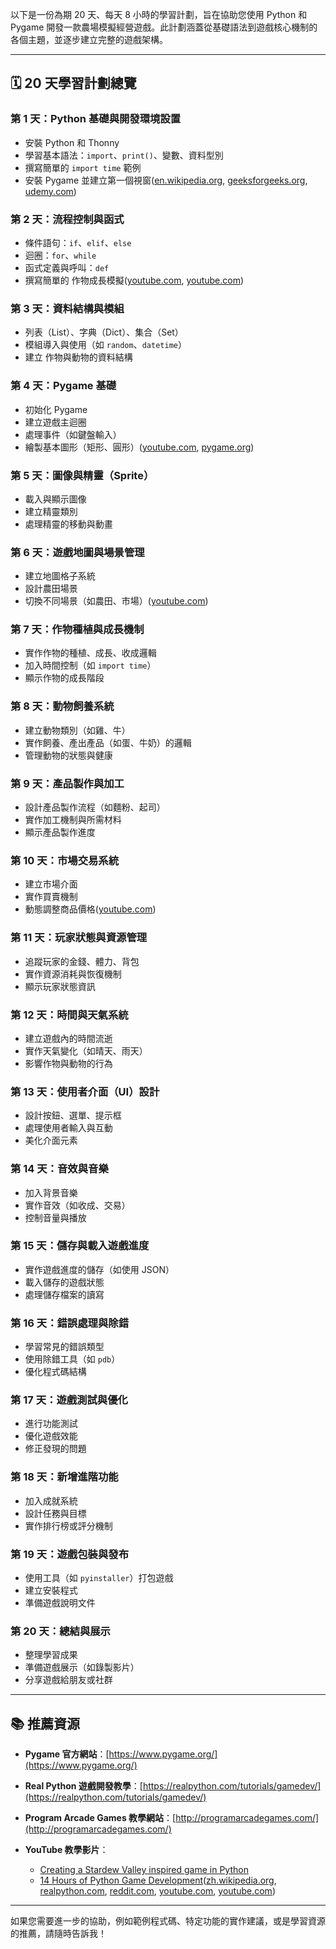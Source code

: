 以下是一份為期 20 天、每天 8 小時的學習計劃，旨在協助您使用 Python 和 Pygame 開發一款農場模擬經營遊戲。此計劃涵蓋從基礎語法到遊戲核心機制的各個主題，並逐步建立完整的遊戲架構。

---

## 🗓️ 20 天學習計劃總覽

### **第 1 天：Python 基礎與開發環境設置**

* 安裝 Python 和 Thonny
* 學習基本語法：`import`、`print()`、變數、資料型別
* 撰寫簡單的 `import time` 範例
* 安裝 Pygame 並建立第一個視窗([en.wikipedia.org][1], [geeksforgeeks.org][2], [udemy.com][3])

### **第 2 天：流程控制與函式**

* 條件語句：`if`、`elif`、`else`
* 迴圈：`for`、`while`
* 函式定義與呼叫：`def`
* 撰寫簡單的 作物成長模擬([youtube.com][4], [youtube.com][5])

### **第 3 天：資料結構與模組**

* 列表（List）、字典（Dict）、集合（Set）
* 模組導入與使用（如 `random`、`datetime`）
* 建立 作物與動物的資料結構

### **第 4 天：Pygame 基礎**

* 初始化 Pygame
* 建立遊戲主迴圈
* 處理事件（如鍵盤輸入）
* 繪製基本圖形（矩形、圓形）([youtube.com][5], [pygame.org][6])

### **第 5 天：圖像與精靈（Sprite）**

* 載入與顯示圖像
* 建立精靈類別
* 處理精靈的移動與動畫

### **第 6 天：遊戲地圖與場景管理**

* 建立地圖格子系統
* 設計農田場景
* 切換不同場景（如農田、市場）([youtube.com][7])

### **第 7 天：作物種植與成長機制**

* 實作作物的種植、成長、收成邏輯
* 加入時間控制（如 `import time`）
* 顯示作物的成長階段

### **第 8 天：動物飼養系統**

* 建立動物類別（如雞、牛）
* 實作飼養、產出產品（如蛋、牛奶）的邏輯
* 管理動物的狀態與健康

### **第 9 天：產品製作與加工**

* 設計產品製作流程（如麵粉、起司）
* 實作加工機制與所需材料
* 顯示產品製作進度

### **第 10 天：市場交易系統**

* 建立市場介面
* 實作買賣機制
* 動態調整商品價格([youtube.com][4])

### **第 11 天：玩家狀態與資源管理**

* 追蹤玩家的金錢、體力、背包
* 實作資源消耗與恢復機制
* 顯示玩家狀態資訊

### **第 12 天：時間與天氣系統**

* 建立遊戲內的時間流逝
* 實作天氣變化（如晴天、雨天）
* 影響作物與動物的行為

### **第 13 天：使用者介面（UI）設計**

* 設計按鈕、選單、提示框
* 處理使用者輸入與互動
* 美化介面元素

### **第 14 天：音效與音樂**

* 加入背景音樂
* 實作音效（如收成、交易）
* 控制音量與播放

### **第 15 天：儲存與載入遊戲進度**

* 實作遊戲進度的儲存（如使用 JSON）
* 載入儲存的遊戲狀態
* 處理儲存檔案的讀寫

### **第 16 天：錯誤處理與除錯**

* 學習常見的錯誤類型
* 使用除錯工具（如 `pdb`）
* 優化程式碼結構

### **第 17 天：遊戲測試與優化**

* 進行功能測試
* 優化遊戲效能
* 修正發現的問題

### **第 18 天：新增進階功能**

* 加入成就系統
* 設計任務與目標
* 實作排行榜或評分機制

### **第 19 天：遊戲包裝與發布**

* 使用工具（如 `pyinstaller`）打包遊戲
* 建立安裝程式
* 準備遊戲說明文件

### **第 20 天：總結與展示**

* 整理學習成果
* 準備遊戲展示（如錄製影片）
* 分享遊戲給朋友或社群

---

## 📚 推薦資源

* **Pygame 官方網站**：[https://www.pygame.org/](https://www.pygame.org/)
* **Real Python 遊戲開發教學**：[https://realpython.com/tutorials/gamedev/](https://realpython.com/tutorials/gamedev/)
* **Program Arcade Games 教學網站**：[http://programarcadegames.com/](http://programarcadegames.com/)
* **YouTube 教學影片**：

  * [Creating a Stardew Valley inspired game in Python](https://www.youtube.com/watch?v=T4IX36sP_0c)
  * [14 Hours of Python Game Development](https://www.youtube.com/watch?v=RuTmd4g5K8Q)([zh.wikipedia.org][8], [realpython.com][9], [reddit.com][10], [youtube.com][5], [youtube.com][11])

---

如果您需要進一步的協助，例如範例程式碼、特定功能的實作建議，或是學習資源的推薦，請隨時告訴我！

[1]: https://en.wikipedia.org/wiki/Thonny?utm_source=chatgpt.com "Thonny"
[2]: https://www.geeksforgeeks.org/python-projects-beginner-to-advanced/?utm_source=chatgpt.com "Python Projects – Beginner to Advanced | GeeksforGeeks"
[3]: https://www.udemy.com/course/the-python-mega-course/?srsltid=AfmBOoptroqkX5QNEP-pK6MrILrNZF_-i_W094IkYZvq-RTMybNbq9Cc&utm_source=chatgpt.com "Python Mega Course: Learn Python in 60 Days, Build 20 Apps"
[4]: https://www.youtube.com/watch?pp=0gcJCc0AaK0XXGki&v=3tGB3GSz61I&utm_source=chatgpt.com "I Tried Python for 30 Days - YouTube"
[5]: https://www.youtube.com/watch?v=T4IX36sP_0c&utm_source=chatgpt.com "Creating a Stardew Valley inspired game in Python - YouTube"
[6]: https://www.pygame.org/project-Python%2BFarm%2Bgame-1621-.html?utm_source=chatgpt.com "Python Farm game - Pygame"
[7]: https://www.youtube.com/watch?v=VyOFQ8rrPGM&utm_source=chatgpt.com "The Most Brilliant Coding Farming Game - YouTube"
[8]: https://zh.wikipedia.org/wiki/Pygame?utm_source=chatgpt.com "Pygame"
[9]: https://realpython.com/tutorials/gamedev/?utm_source=chatgpt.com "Python Game Development Tutorials"
[10]: https://www.reddit.com/r/pygame/comments/eonvlk/roadmap_to_learn_game_development_with_python/?utm_source=chatgpt.com "Roadmap to learn game development with python : r/pygame - Reddit"
[11]: https://www.youtube.com/watch?pp=0gcJCdgAo7VqN5tD&v=RuTmd4g5K8Q&utm_source=chatgpt.com "14 Hours of Python Game Development - from Beginner to Advanced"
